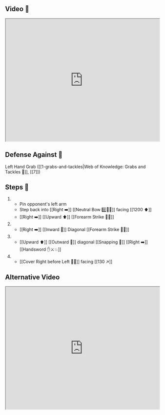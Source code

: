## Video 🎥

<iframe src="https://www.youtube.com/embed/bLa7kUt56w8" width="100%" height="400"></iframe>

## Defense Against 🤺

Left Hand Grab ([[1-grabs-and-tackles|Web of Knowledge: Grabs and Tackles 🤝]], [[7]])

## Steps 👣

1. - Pin opponent's left arm 
    - Step back into [[Right ➡️]] [[Neutral Bow 0️⃣🧍‍♂️]] facing [[1200 ⬆️]] 
    - [[Right ➡️]] [[Upward ⬆️]] [[Forearm Strike 💪💥]]
2. - [[Right ➡️]] [[Inward 🔽]] Diagonal [[Forearm Strike 💪💥]]
3. - [[Upward ⬆️]] [[Outward 🔼]] diagonal [[Snapping 💨]] [[Right ➡️]] [[Handsword ✋⚔️💥]]
4. - [[Cover Right before Left 🦶🔄]] facing [[130 ↗️]]

## Alternative Video

<iframe src="https://www.youtube.com/embed/IXZ6kr4VHQw?start=123&end=138" width="100%" height="400"></iframe>
